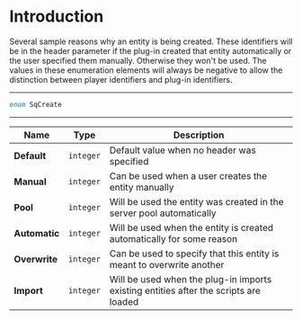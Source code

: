 # Introduction

Several sample reasons why an entity is being created. These identifiers will be in the header parameter if the plug-in created that entity automatically or the user specified them manually. Otherwise they won't be used. The values in these enumeration elements will always be negative to allow the distinction between player identifiers and plug-in identifiers.

----

```D
enum SqCreate
```

----

| Name | Type | Description |
|---|---|---|
| **Default** | `integer` | Default value when no header was specified |
| **Manual** | `integer` | Can be used when a user creates the entity manually |
| **Pool** | `integer` | Will be used the entity was created in the server pool automatically |
| **Automatic** | `integer` | Will be used when the entity is created automatically for some reason |
| **Overwrite** | `integer` | Can be used to specify that this entity is meant to overwrite another |
| **Import** | `integer` | Will be used when the plug-in imports existing entities after the scripts are loaded |
